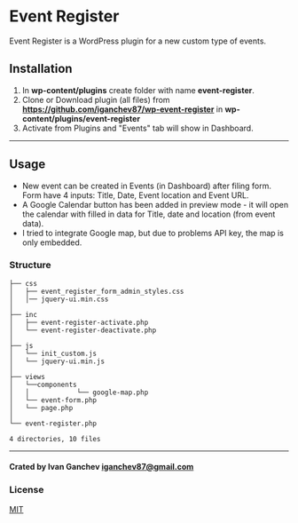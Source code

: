 # Event Register  

Event Register is a WordPress plugin for a new custom type of events.

## Installation

1. In **wp-content/plugins** create folder with name **event-register**.
2. Clone or Download plugin (all files) from **https://github.com/iganchev87/wp-event-register** in **wp-content/plugins/event-register**
3. Activate from Plugins and "Events" tab will show in Dashboard. 

---
## Usage

- New event can be created in Events (in Dashboard) after filing form.
Form have 4 inputs: Title, Date, Event location and Event URL.
- A Google Calendar button has been added in preview mode - it will open the calendar with filled in data for Title, date and location (from event data).
- I tried to integrate Google map, but due to problems API key,  the map is only embedded.


### Structure
```
├── css
│   ├── event_register_form_admin_styles.css
│   │── jquery-ui.min.css
│
├── inc
│   ├── event-register-activate.php
│   └── event-register-deactivate.php
│
├── js
│   └── init_custom.js
│   └── jquery-ui.min.js
│
├── views
│   └──components
│   │            └── google-map.php
│   └── event-form.php
│   └── page.php
│
└── event-register.php

4 directories, 10 files
```

---
#### Crated by Ivan Ganchev iganchev87@gmail.com
### License
[MIT](https://choosealicense.com/licenses/mit/)
